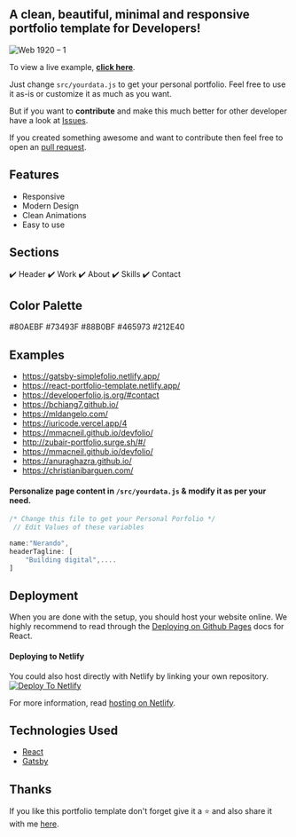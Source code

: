 ## A clean, beautiful, minimal and responsive portfolio template for Developers!

![Web 1920 – 1](https://user-images.githubusercontent.com/16558205/101065060-b44bfc80-35ba-11eb-8ab4-1e6f140c1ec9.png)

To view a live example, **[click here](https://react-portfolio-template.netlify.app/)**.


Just change `src/yourdata.js` to get your personal portfolio. Feel free to use it as-is or customize it as much as you want.

But if you want to **contribute** and make this much better for other developer have a look at [Issues](https://github.com/chetanverma16/react-portfolio-template/issues).


If you created something awesome and want to contribute then feel free to open an [pull request](https://github.com/chetanverma16/react-portfolio-template/pulls).

## Features
- Responsive
- Modern Design
- Clean Animations
- Easy to use


## Sections
✔️ Header
✔️ Work
✔️ About
✔️ Skills
✔️ Contact

## Color Palette
#80AEBF
#73493F
#88B0BF
#465973
#212E40



## Examples

- https://gatsby-simplefolio.netlify.app/
- https://react-portfolio-template.netlify.app/
- https://developerfolio.js.org/#contact 
- https://bchiang7.github.io/
- https://mldangelo.com/
- https://iuricode.vercel.app/4
- https://mmacneil.github.io/devfolio/
- http://zubair-portfolio.surge.sh/#/
- https://mmacneil.github.io/devfolio/
- https://anuraghazra.github.io/
- https://christianibarguen.com/


#### Personalize page content in `/src/yourdata.js` & modify it as per your need.

```javascript
/* Change this file to get your Personal Porfolio */
 // Edit Values of these variables

name:"Nerando",
headerTagline: [
    "Building digital",.... 
]

```

## Deployment
When you are done with the setup, you should host your website online.
We highly recommend to read through the [Deploying on Github Pages](https://create-react-app.dev/docs/deployment/#github-pages) docs for React.


#### Deploying to Netlify

You could also host directly with Netlify by linking your own repository.
[![Deploy To Netlify](https://www.netlify.com/img/deploy/button.svg)](https://app.netlify.com/start/deploy?repository=https://github.com/chetanverma16/react-portfolio-template)

For more information, read [hosting on Netlify](https://create-react-app.dev/docs/deployment/#netlify).


## Technologies Used

- [React](https://reactjs.org/)
- [Gatsby](https://www.gatsbyjs.com/)


## Thanks
If you like this portfolio template don't forget give it a ⭐ and also share it with me [here](mailto:hello@chetanverma.com).

